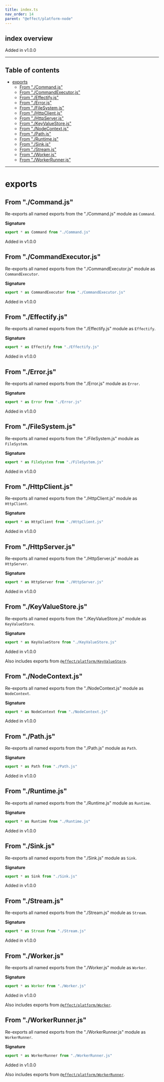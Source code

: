 ```yaml
---
title: index.ts
nav_order: 14
parent: "@effect/platform-node"
---
```


## index overview

Added in v1.0.0

---

<h2 class="text-delta">Table of contents</h2>

- [exports](#exports)
  - [From "./Command.js"](#from-commandjs)
  - [From "./CommandExecutor.js"](#from-commandexecutorjs)
  - [From "./Effectify.js"](#from-effectifyjs)
  - [From "./Error.js"](#from-errorjs)
  - [From "./FileSystem.js"](#from-filesystemjs)
  - [From "./HttpClient.js"](#from-httpclientjs)
  - [From "./HttpServer.js"](#from-httpserverjs)
  - [From "./KeyValueStore.js"](#from-keyvaluestorejs)
  - [From "./NodeContext.js"](#from-nodecontextjs)
  - [From "./Path.js"](#from-pathjs)
  - [From "./Runtime.js"](#from-runtimejs)
  - [From "./Sink.js"](#from-sinkjs)
  - [From "./Stream.js"](#from-streamjs)
  - [From "./Worker.js"](#from-workerjs)
  - [From "./WorkerRunner.js"](#from-workerrunnerjs)

---

# exports

## From "./Command.js"

Re-exports all named exports from the "./Command.js" module as `Command`.

**Signature**

```ts
export * as Command from "./Command.js"
```

Added in v1.0.0

## From "./CommandExecutor.js"

Re-exports all named exports from the "./CommandExecutor.js" module as `CommandExecutor`.

**Signature**

```ts
export * as CommandExecutor from "./CommandExecutor.js"
```

Added in v1.0.0

## From "./Effectify.js"

Re-exports all named exports from the "./Effectify.js" module as `Effectify`.

**Signature**

```ts
export * as Effectify from "./Effectify.js"
```

Added in v1.0.0

## From "./Error.js"

Re-exports all named exports from the "./Error.js" module as `Error`.

**Signature**

```ts
export * as Error from "./Error.js"
```

Added in v1.0.0

## From "./FileSystem.js"

Re-exports all named exports from the "./FileSystem.js" module as `FileSystem`.

**Signature**

```ts
export * as FileSystem from "./FileSystem.js"
```

Added in v1.0.0

## From "./HttpClient.js"

Re-exports all named exports from the "./HttpClient.js" module as `HttpClient`.

**Signature**

```ts
export * as HttpClient from "./HttpClient.js"
```

Added in v1.0.0

## From "./HttpServer.js"

Re-exports all named exports from the "./HttpServer.js" module as `HttpServer`.

**Signature**

```ts
export * as HttpServer from "./HttpServer.js"
```

Added in v1.0.0

## From "./KeyValueStore.js"

Re-exports all named exports from the "./KeyValueStore.js" module as `KeyValueStore`.

**Signature**

```ts
export * as KeyValueStore from "./KeyValueStore.js"
```

Added in v1.0.0

Also includes exports from [`@effect/platform/KeyValueStore`](https://effect-ts.github.io/platform/platform/KeyValueStore.ts.html).

## From "./NodeContext.js"

Re-exports all named exports from the "./NodeContext.js" module as `NodeContext`.

**Signature**

```ts
export * as NodeContext from "./NodeContext.js"
```

Added in v1.0.0

## From "./Path.js"

Re-exports all named exports from the "./Path.js" module as `Path`.

**Signature**

```ts
export * as Path from "./Path.js"
```

Added in v1.0.0

## From "./Runtime.js"

Re-exports all named exports from the "./Runtime.js" module as `Runtime`.

**Signature**

```ts
export * as Runtime from "./Runtime.js"
```

Added in v1.0.0

## From "./Sink.js"

Re-exports all named exports from the "./Sink.js" module as `Sink`.

**Signature**

```ts
export * as Sink from "./Sink.js"
```

Added in v1.0.0

## From "./Stream.js"

Re-exports all named exports from the "./Stream.js" module as `Stream`.

**Signature**

```ts
export * as Stream from "./Stream.js"
```

Added in v1.0.0

## From "./Worker.js"

Re-exports all named exports from the "./Worker.js" module as `Worker`.

**Signature**

```ts
export * as Worker from "./Worker.js"
```

Added in v1.0.0

Also includes exports from [`@effect/platform/Worker`](https://effect-ts.github.io/platform/platform/Worker.ts.html).

## From "./WorkerRunner.js"

Re-exports all named exports from the "./WorkerRunner.js" module as `WorkerRunner`.

**Signature**

```ts
export * as WorkerRunner from "./WorkerRunner.js"
```

Added in v1.0.0

Also includes exports from [`@effect/platform/WorkerRunner`](https://effect-ts.github.io/platform/platform/WorkerRunner.ts.html).

